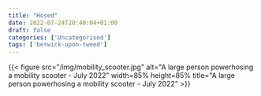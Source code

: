 ```yaml
---
title: "Hosed"
date: 2022-07-24T20:40:04+01:00
draft: false
categories: ['Uncategorised']
tags: ['berwick-upon-tweed']
---
```



{{< figure src="/img/mobility_scooter.jpg" alt="A large person powerhosing a mobility scooter - July 2022" width=85% height=85% title="A large person powerhosing a mobility scooter - July 2022" >}}
